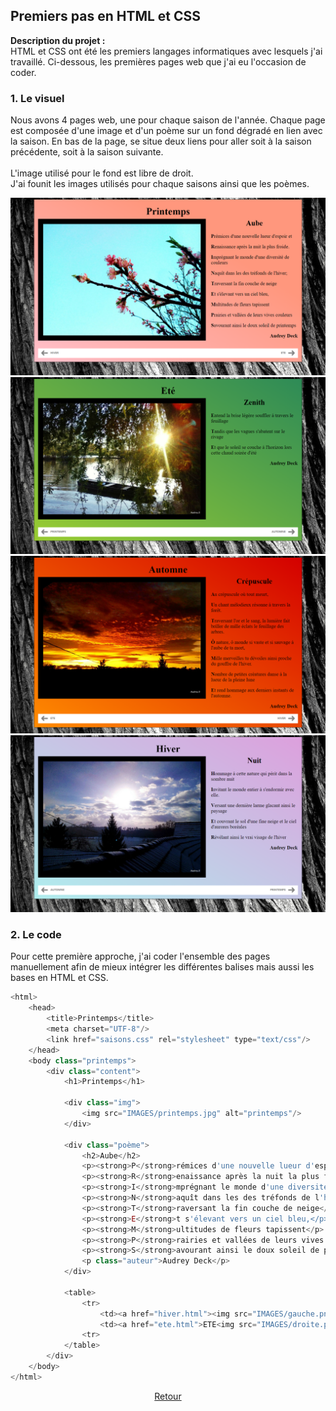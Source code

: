 ## Premiers pas en HTML et CSS

**Description du projet :**
<br>
HTML et CSS ont été les premiers langages informatiques avec lesquels j'ai travaillé. Ci-dessous, les premières pages web que j'ai eu l'occasion de coder.
<br>

### 1. Le visuel

Nous avons 4 pages web, une pour chaque saison de l'année. Chaque page est composée d'une image et d'un poème sur un fond dégradé en lien avec la saison. En bas de la page, se situe deux liens pour aller soit à la saison précédente, soit à la saison suivante.
<br><br>
L'image utilisé pour le fond est libre de droit.
<br>
J'ai founit les images utilisés pour chaque saisons ainsi que les poèmes.
<br>

<a href="images/saisons/printemps.png"><img src="images/saisons/printemps.png"/></a>
<a href="images/saisons/ete.png"><img src="images/saisons/ete.png"/></a>
<a href="images/saisons/automne.png"><img src="images/saisons/automne.png"/></a>
<a href="images/saisons/hiver.png"><img src="images/saisons/hiver.png"/></a>

### 2. Le code

Pour cette première approche, j'ai coder l'ensemble des pages manuellement afin de mieux intégrer les différentes balises mais aussi les bases en HTML et CSS. 

```javascript
<html>
	<head>
		<title>Printemps</title>
		<meta charset="UTF-8"/>
		<link href="saisons.css" rel="stylesheet" type="text/css"/>
	</head>
	<body class="printemps">
		<div class="content">
			<h1>Printemps</h1>
			
			<div class="img">
				<img src="IMAGES/printemps.jpg" alt="printemps"/>
			</div>
			
			<div class="poème">
				<h2>Aube</h2>
				<p><strong>P</strong>rémices d'une nouvelle lueur d'espoir et</p>
				<p><strong>R</strong>enaissance après la nuit la plus froide.</p>
				<p><strong>I</strong>mprégnant le monde d'une diversité de couleurs</p>
				<p><strong>N</strong>aquît dans les des tréfonds de l'hiver;</p>
				<p><strong>T</strong>raversant la fin couche de neige</p>
				<p><strong>E</strong>t s'élevant vers un ciel bleu,</p>
				<p><strong>M</strong>ultitudes de fleurs tapissent</p>
				<p><strong>P</strong>rairies et vallées de leurs vives couleurs</p>
				<p><strong>S</strong>avourant ainsi le doux soleil de printemps</p>
				<p class="auteur">Audrey Deck</p>
			</div>
			
			<table>
				<tr>
					<td><a href="hiver.html"><img src="IMAGES/gauche.png"/>HIVER</a></td>
					<td><a href="ete.html">ETE<img src="IMAGES/droite.png"/></a></td>
				<tr>
			</table>
		</div>
	</body>
</html>
```

<p align="center">
<a href="audreydeck.github.io">Retour</a>
</p>
